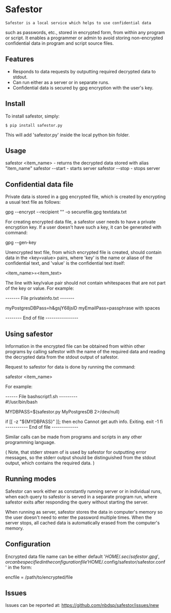   Safestor
============

	Safestor is a local service which helps to use confidential data
such as passwords, etc., stored in encrypted form, from within any 
program or script. It enables a programmer or admin to avoid storing 
non-encrypted confidential data in program and script source files.

   Features
---------------
- Responds to data requests by outputting required decrypted data to stdout.
- Can run either as a server or in separate runs.
- Confidential data is secured by gpg encryption with the user's key.


Install
-------

To install safestor, simply:

	$ pip install safestor.py

This will add 'safestor.py' inside the local python bin folder.


   Usage
-----------
safestor <item_name> - returns the decrypted data stored with alias "item_name"
safestor --start - starts server
safestor --stop - stops server


  Confidential data file
---------------------------

Private data is stored in a gpg encrypted file, which is created
by encrypting a usual text file as follows:

gpg --encrypt --recipient "<key description>" -o securefile.gpg textdata.txt

For creating encrypted data file, a safestor user needs to have a private
encryption key. If a user doesn't have such a key, it can be generated 
with command:

gpg --gen-key

Unencrypted text file, from which encrypted file is created, should
contain data in the <key=value> pairs, where 'key' is the name or aliase
of the confidential text, and 'value' is the confidential text itself:
	
<item_name>=<item_text>

The line with key/value pair should not contain whitespaces that are not 
part of the key or value. For example:

------- File privateinfo.txt -------

myPostgresDBPass=h&gsjY68jslD
myEmailPass=passphrase with spaces

-------- End of file ----------------


   Using safestor
---------------------

Information in the encrypted file can be obtained from within other 
programs by calling safestor with the name of the required data and reading
the decrypted data from the stdout output of safestor. 

Request to safestor for data is done by running the command:

safestor <item_name>

For example:

------ File bashscript1.sh --------- 	
#!/usr/bin/bash

MYDBPASS=$(safestor.py MyPostgresDB 2>/dev/null)

if [[ -z "${MYDBPASS}" ]]; then
	echo Cannot get auth info. Exiting.
	exit -1
fi
----------- End of file -------------

Similar calls can be made from programs and scripts in any other programming
language.

( Note, that stderr stream of is used by safestor for outputting error 
messages, so the stderr output should be distinguished from the 
stdout output, which contains the required data. )


   Running modes
--------------------

Safestor can work either as constantly running server or in individual runs, 
when each query to safestor is served in a separate program run, where 
safestor exits after responding the query without starting the server. 

When running as server, safestor stores the data in computer's memory so the 
user doesn't need to enter the password multiple times.  When the server stops, 
all cached data is automatically erased from the computer's memory.


   Configuration
---------------------

Encrypted data file name can be either default '$HOME/.sec/safestor.gpg', or
can be specified in the configuration file '$HOME/.config/safestor/safestor.conf'
in the form:

encfile = /path/to/encrypted/file


   Issues
------------

Issues can be reported at: https://github.com/nbdsp/safestor/issues/new
